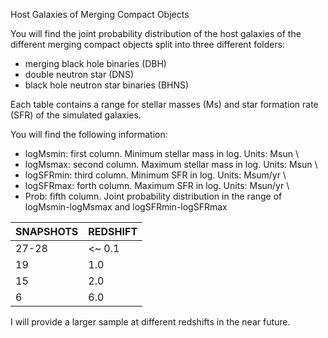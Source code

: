 <script src="ASCIIMathML.js"></script>

Host Galaxies of Merging Compact Objects

You will find the joint probability distribution of the host galaxies of the different merging compact objects split into three different folders:
- merging black hole binaries (DBH)
- double neutron star (DNS) 
- black hole neutron star binaries (BHNS)

Each table contains a range for stellar masses (Ms) and star formation rate (SFR) of the simulated galaxies.

You will find the following information:

- logMsmin: first column. Minimum stellar mass in log. Units: Msun \\
- logMsmax: second column. Maximum stellar mass in log. Units: Msun \\
- logSFRmin: third column. Minimum SFR in log. Units: Msum/yr \\
- logSFRmax: forth column. Maximum SFR in log. Units: Msun/yr \\
- Prob: fifth column. Joint probability distribution in the range of logMsmin-logMsmax and logSFRmin-logSFRmax 




| SNAPSHOTS     | REDSHIFT      |
| ------------- | ------------- |
| 27-28         | <~ 0.1        |
| 19            | 1.0           |
| 15            | 2.0           |
| 6             | 6.0           |




I will provide a larger sample at different redshifts in the near future.


